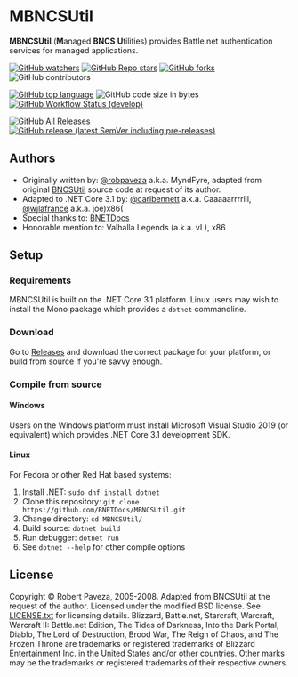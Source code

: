 # MBNCSUtil
**MBNCSUtil** (**M**anaged **BNCS** **U**tilities) provides Battle.net authentication services for managed applications.

[![GitHub watchers](https://img.shields.io/github/watchers/BNETDocs/MBNCSUtil?style=for-the-badge)](https://github.com/BNETDocs/MBNCSUtil/watchers)
[![GitHub Repo stars](https://img.shields.io/github/stars/BNETDocs/MBNCSUtil?style=for-the-badge)](https://github.com/BNETDocs/MBNCSUtil/stargazers)
[![GitHub forks](https://img.shields.io/github/forks/BNETDocs/MBNCSUtil?style=for-the-badge)](https://github.com/BNETDocs/MBNCSUtil/network/members)
![GitHub contributors](https://img.shields.io/github/contributors/BNETDocs/MBNCSUtil?style=for-the-badge)

[![GitHub top language](https://img.shields.io/github/languages/top/BNETDocs/MBNCSUtil?style=for-the-badge)](https://github.com/BNETDocs/MBNCSUtil/search?l=c%23)
![GitHub code size in bytes](https://img.shields.io/github/languages/code-size/BNETDocs/MBNCSUtil?style=for-the-badge)
[![GitHub Workflow Status (develop)](https://img.shields.io/github/workflow/status/BNETDocs/MBNCSUtil/.NET%20Core/develop?style=for-the-badge)](https://github.com/BNETDocs/MBNCSUtil/actions?query=workflow%3A%22.NET%20Core%22)

[![GitHub All Releases](https://img.shields.io/github/downloads/BNETDocs/MBNCSUtil/total?style=for-the-badge)](https://github.com/BNETDocs/MBNCSUtil/releases/latest)
[![GitHub release (latest SemVer including pre-releases)](https://img.shields.io/github/v/release/BNETDocs/MBNCSUtil?include_prereleases&label=latest%20release&style=for-the-badge)](https://github.com/BNETDocs/MBNCSUtil/releases/latest)

## Authors

* Originally written by: [@robpaveza](https://github.com/robpaveza) a.k.a. MyndFyre, adapted from original [BNCSUtil](https://github.com/BNETDocs/bncsutil) source code at request of its author.
* Adapted to .NET Core 3.1 by: [@carlbennett](https://github.com/carlbennett) a.k.a. Caaaaarrrrlll, [@wjlafrance](https://github.com/wjlafrance) a.k.a. joe)x86(
* Special thanks to: [BNETDocs](https://bnetdocs.org)
* Honorable mention to: Valhalla Legends (a.k.a. vL), x86

## Setup

### Requirements

MBNCSUtil is built on the .NET Core 3.1 platform. Linux users may wish to install the Mono package which provides a `dotnet` commandline.

### Download

Go to [Releases](https://github.com/BNETDocs/MBNCSUtil/releases/latest) and download the correct package for your platform, or build from source if you're savvy enough.

### Compile from source

#### Windows

Users on the Windows platform must install Microsoft Visual Studio 2019 (or equivalent) which provides .NET Core 3.1 development SDK.

#### Linux

For Fedora or other Red Hat based systems:

1. Install .NET: `sudo dnf install dotnet`
2. Clone this repository: `git clone https://github.com/BNETDocs/MBNCSUtil.git`
3. Change directory: `cd MBNCSUtil/`
4. Build source: `dotnet build`
5. Run debugger: `dotnet run`
6. See `dotnet --help` for other compile options

## License

Copyright © Robert Paveza, 2005-2008. Adapted from BNCSUtil at the request of the author. Licensed under the modified BSD license. See [LICENSE.txt](./LICENSE.txt) for licensing details. Blizzard, Battle.net, Starcraft, Warcraft, Warcraft II: Battle.net Edition, The Tides of Darkness, Into the Dark Portal, Diablo, The Lord of Destruction, Brood War, The Reign of Chaos, and The Frozen Throne are trademarks or registered trademarks of Blizzard Entertainment Inc. in the United States and/or other countries. Other marks may be the trademarks or registered trademarks of their respective owners.

